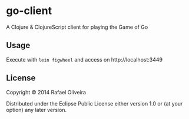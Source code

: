 # go-client

A Clojure & ClojureScript client for playing the Game of Go

## Usage

Execute with `lein figwheel` and access on http://localhost:3449

## License

Copyright © 2014 Rafael Oliveira

Distributed under the Eclipse Public License either version 1.0 or (at
your option) any later version.
